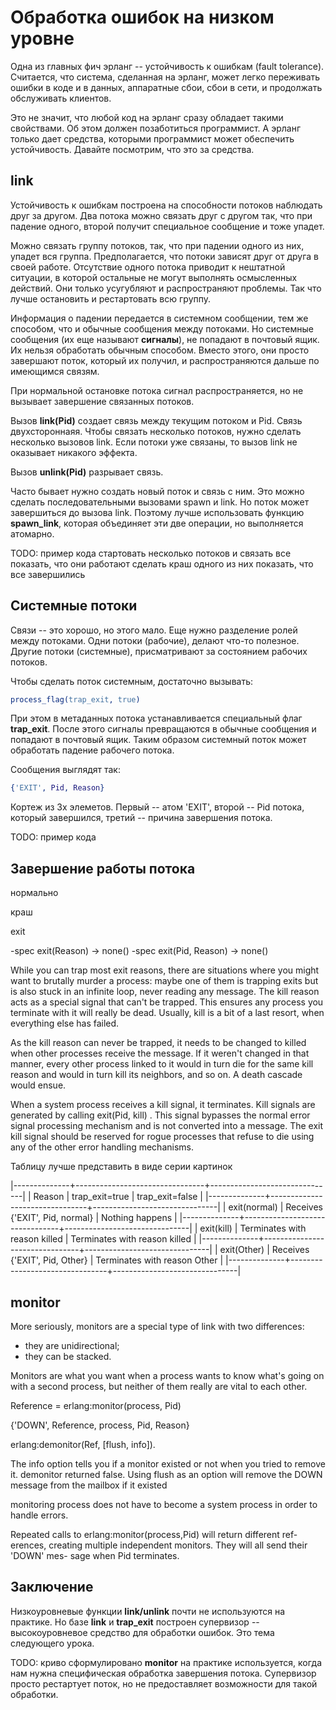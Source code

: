 # Обработка ошибок на низком уровне

Одна из главных фич эрланг -- устойчивость к ошибкам (fault
tolerance).  Считается, что система, сделанная на эрланг, может легко
переживать ошибки в коде и в данных, аппаратные сбои, сбои в сети, и
продолжать обслуживать клиентов.

Это не значит, что любой код на эрланг сразу обладает такими
свойствами.  Об этом должен позаботиться программист. А эрланг только
дает средства, которыми программист может обеспечить устойчивость.
Давайте посмотрим, что это за средства.


## link

Устойчивость к ошибкам построена на способности потоков наблюдать друг
за другом.  Два потока можно связать друг с другом так, что при
падение одного, второй получит специальное сообщение и тоже упадет.

Можно связать группу потоков, так, что при падении одного из них,
упадет вся группа. Предполагается, что потоки зависят друг от друга в
своей работе. Отсутствие одного потока приводит к нештатной ситуации,
в которой остальные не могут выполнять осмысленных действий. Они
только усугубляют и распространяют проблемы. Так что лучше остановить
и рестартовать всю группу.

Информация о падении передается в системном сообщении, тем же
способом, что и обычные сообщения между потоками. Но системные сообщения
(их еще называют **сигналы**), не попадают в почтовый ящик. Их нельзя
обработать обычным способом. Вместо этого, они просто завершают поток,
который их получил, и распространяются дальше по имеющимся связям.

При нормальной остановке потока сигнал распространяется, но не
вызывает завершение связанных потоков.

Вызов **link(Pid)** создает связь между текущим потоком и Pid.
Связь двухстороннаяя. Чтобы связать несколько потоков, нужно сделать
несколько вызовов link. Если потоки уже связаны, то вызов link не
оказывает никакого эффекта.

Вызов **unlink(Pid)** разрывает связь.

Часто бывает нужно создать новый поток и связь с ним. Это можно сделать
последовательными вызовами spawn и link. Но поток может завершиться
до вызова link. Поэтому лучше использовать функцию **spawn_link**,
которая объединяет эти две операции, но выполняется атомарно.


TODO: пример кода
стартовать несколько потоков и связать все
показать, что они работают
сделать краш одного из них
показать, что все завершились


## Системные потоки

Связи -- это хорошо, но этого мало. Еще нужно разделение ролей между
потоками.  Одни потоки (рабочие), делают что-то полезное. Другие
потоки (системные), присматривают за состоянием рабочих потоков.

Чтобы сделать поток системным, достаточно вызывать:
```erlang
process_flag(trap_exit, true)
```

При этом в метаданных потока устанавливается специальный флаг
**trap_exit**. После этого сигналы превращаются в обычные сообщения и
попадают в почтовый ящик.  Таким образом системный поток может
обработать падение рабочего потока.

Сообщения выглядят так:
```erlang
{'EXIT', Pid, Reason}
```

Кортеж из 3х элеметов. Первый -- атом 'EXIT', второй -- Pid потока,
который завершился, третий -- причина завершения потока.


TODO: пример кода


## Завершение работы потока

нормально

краш

exit

-spec exit(Reason) -> none()
-spec exit(Pid, Reason) -> none()


While you can trap most exit reasons, there are situations where you
might want to brutally murder a process: maybe one of them is trapping
exits but is also stuck in an infinite loop, never reading any
message. The kill reason acts as a special signal that can't be
trapped. This ensures any process you terminate with it will really be
dead. Usually, kill is a bit of a last resort, when everything else
has failed.

As the kill reason can never be trapped, it needs to be changed to
killed when other processes receive the message. If it weren't changed
in that manner, every other process linked to it would in turn die for
the same kill reason and would in turn kill its neighbors, and so
on. A death cascade would ensue.

When a system process receives a kill signal, it terminates. Kill signals
are generated by calling exit(Pid, kill) . This signal bypasses the normal error
signal processing mechanism and is not converted into a message. The
exit kill signal should be reserved for rogue processes that refuse to die
using any of the other error handling mechanisms.

Таблицу лучше представить в виде серии картинок

|--------------+--------------------------------+-------------------------------|
| Reason       | trap_exit=true                 | trap_exit=false               |
|--------------+--------------------------------+-------------------------------|
| exit(normal) | Receives {'EXIT', Pid, normal} | Nothing happens               |
|--------------+--------------------------------+-------------------------------|
| exit(kill)   | Terminates with reason killed  | Terminates with reason killed |
|--------------+--------------------------------+-------------------------------|
| exit(Other)  | Receives {'EXIT', Pid, Other}  | Terminates with reason Other  |
|--------------+--------------------------------+-------------------------------|

## monitor

More seriously, monitors are a special type of link with two differences:
- they are unidirectional;
- they can be stacked.

Monitors are what you want when a process wants to know what's going
on with a second process, but neither of them really are vital to each
other.

Reference = erlang:monitor(process, Pid)

{'DOWN', Reference, process, Pid, Reason}

erlang:demonitor(Ref, [flush, info]).

The info option tells you if a monitor existed or not when you tried to remove it.
demonitor returned false.
Using flush as an option will remove the DOWN message from the mailbox if it existed

monitoring process
does not have to become a system process in order to handle errors.

Repeated calls to erlang:monitor(process,Pid) will return different ref-
erences, creating multiple independent monitors. They will all send their 'DOWN' mes-
sage when Pid terminates.

## Заключение

Низкоуровневые функции **link/unlink** почти не используются на
практике. Но базе **link** и **trap_exit** построен супервизор --
высокоуровневое средство для обработки ошибок.  Это тема следующего
урока.

TODO: криво сформулировано
**monitor** на практике используется, когда нам нужна специфическая
обработка завершения потока. Супервизор просто рестартует поток,
но не предоставляет возможности для такой обработки.
